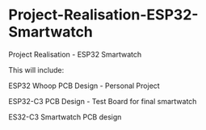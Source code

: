 # Project-Realisation-ESP32-Smartwatch
Project Realisation - ESP32 Smartwatch


This will include:

ESP32 Whoop PCB Design - Personal Project

ESP32-C3 PCB Design - Test Board for final smartwatch

ES32-C3 Smartwatch PCB design
